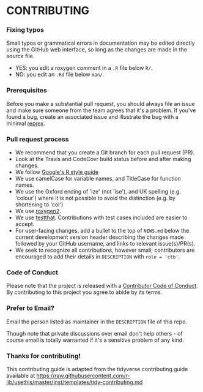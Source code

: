 # CONTRIBUTING #

### Fixing typos

Small typos or grammatical errors in documentation may be edited directly using
the GitHub web interface, so long as the changes are made in the _source_ file.

*  YES: you edit a roxygen comment in a `.R` file below `R/`.
*  NO: you edit an `.Rd` file below `man/`.

### Prerequisites

Before you make a substantial pull request, you should always file an issue and
make sure someone from the team agrees that it's a problem. If you've found a
bug, create an associated issue and illustrate the bug with a minimal 
[reprex](https://www.tidyverse.org/help/#reprex).

### Pull request process

*  We recommend that you create a Git branch for each pull request (PR).  
*  Look at the Travis and CodeCovr build status before and after making changes.
*  We follow [Google's R style guide](https://google.github.io/styleguide/Rguide.html)
*  We use camelCase for variable names, and TitleCase for function names.
*  We use the Oxford ending of 'ize' (not 'ise'), and UK spelling (e.g. 'colour') 
   where it is not possible to avoid the distinction (e.g. by shortening to 'col')
*  We use [roxygen2](https://cran.r-project.org/package=roxygen2).  
*  We use [testthat](https://cran.r-project.org/package=testthat). Contributions
with test cases included are easier to accept.  
*  For user-facing changes, add a bullet to the top of `NEWS.md` below the
current development version header describing the changes made followed by your
GitHub username, and links to relevant issue(s)/PR(s).
*  We seek to recognize all contributions, however small; contributors are 
   encouraged to add their details in `DESCRIPTION` with `role = 'ctb'`.

### Code of Conduct

Please note that the project is released with a
[Contributor Code of Conduct](CODE_OF_CONDUCT.md). By contributing to this
project you agree to abide by its terms.

### Prefer to Email? 

Email the person listed as maintainer in the `DESCRIPTION` file of this repo.

Though note that private discussions over email don't help others - of course email is totally warranted if it's a sensitive problem of any kind.

### Thanks for contributing!

This contributing guide is adapted from the tidyverse contributing guide available at https://raw.githubusercontent.com/r-lib/usethis/master/inst/templates/tidy-contributing.md 
